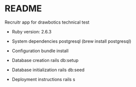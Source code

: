 # README

Recruitr app for drawbotics technical test

- Ruby version: 2.6.3

- System dependencies
  postgresql (brew install postgresql)
- Configuration
  bundle install
- Database creation
  rails db:setup
- Database initialization
  rails db:seed
- Deployment instructions
  rails s
